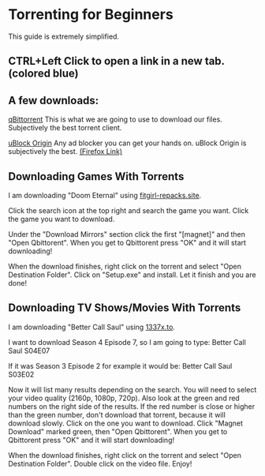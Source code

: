 # Torrenting for Beginners
This guide is extremely simplified.

## CTRL+Left Click to open a link in a new tab. (colored blue)

## A few downloads: 
[qBittorrent](https://www.fosshub.com/qBittorrent.html) This is what we are going to use to download our files. Subjectively the best torrent client.

[uBlock Origin](https://chrome.google.com/webstore/detail/ublock-origin/cjpalhdlnbpafiamejdnhcphjbkeiagm?hl=en) Any ad blocker you can get your hands on. uBlock Origin is subjectively the best. [(Firefox Link)](https://addons.mozilla.org/en-US/firefox/addon/ublock-origin/)

## Downloading Games With Torrents
I am downloading "Doom Eternal" using [fitgirl-repacks.site](https://fitgirl-repacks.site/). 

Click the search icon at the top right and search the game you want. Click the game you want to download. 

Under the "Download Mirrors" section click the first "[magnet]" and then "Open Qbittorent". When you get to Qbittorent press "OK" and it will start downloading!

When the download finishes, right click on the torrent and select "Open Destination Folder". Click on "Setup.exe" and install. Let it finish and you are done!

## Downloading TV Shows/Movies With Torrents
I am downloading "Better Call Saul" using [1337x.to](https://1337x.to). 

I want to download Season 4 Episode 7, so I am going to type: Better Call Saul S04E07

If it was Season 3 Episode 2 for example it would be: Better Call Saul S03E02

Now it will list many results depending on the search. You will need to select your video quality (2160p, 1080p, 720p). Also look at the green and red numbers on the right side of the results. If the red number is close or higher than the green number, don't download that torrent, because it will download slowly. Click on the one you want to download. Click "Magnet Download" marked green, then "Open Qbittorent". When you get to Qbittorent press "OK" and it will start downloading!

When the download finishes, right click on the torrent and select "Open Destination Folder". Double click on the video file. Enjoy!